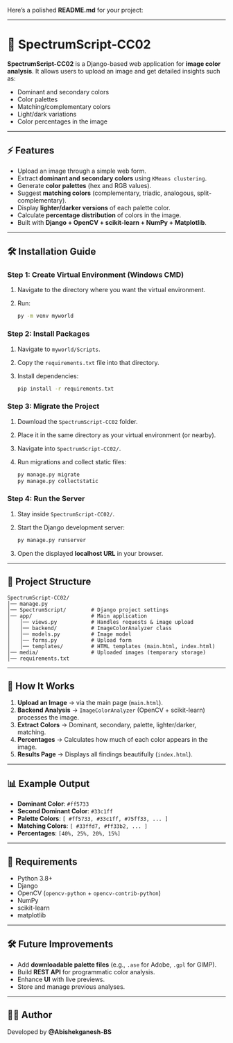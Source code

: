 Here’s a polished **README.md** for your project:

---

# 🎨 SpectrumScript-CC02

**SpectrumScript-CC02** is a Django-based web application for **image color analysis**.
It allows users to upload an image and get detailed insights such as:

* Dominant and secondary colors
* Color palettes
* Matching/complementary colors
* Light/dark variations
* Color percentages in the image

---

## ⚡ Features

* Upload an image through a simple web form.
* Extract **dominant and secondary colors** using `KMeans clustering`.
* Generate **color palettes** (hex and RGB values).
* Suggest **matching colors** (complementary, triadic, analogous, split-complementary).
* Display **lighter/darker versions** of each palette color.
* Calculate **percentage distribution** of colors in the image.
* Built with **Django + OpenCV + scikit-learn + NumPy + Matplotlib**.

---

## 🛠️ Installation Guide

### **Step 1: Create Virtual Environment (Windows CMD)**

1. Navigate to the directory where you want the virtual environment.
2. Run:

   ```bash
   py -m venv myworld
   ```

### **Step 2: Install Packages**

1. Navigate to `myworld/Scripts`.
2. Copy the `requirements.txt` file into that directory.
3. Install dependencies:

   ```bash
   pip install -r requirements.txt
   ```

### **Step 3: Migrate the Project**

1. Download the `SpectrumScript-CC02` folder.
2. Place it in the same directory as your virtual environment (or nearby).
3. Navigate into `SpectrumScript-CC02/`.
4. Run migrations and collect static files:

   ```bash
   py manage.py migrate
   py manage.py collectstatic
   ```

### **Step 4: Run the Server**

1. Stay inside `SpectrumScript-CC02/`.
2. Start the Django development server:

   ```bash
   py manage.py runserver
   ```
3. Open the displayed **localhost URL** in your browser.

---

## 📂 Project Structure

```
SpectrumScript-CC02/
│── manage.py
│── SpectrumScript/        # Django project settings
│── app/                   # Main application
│   │── views.py           # Handles requests & image upload
│   │── backend/           # ImageColorAnalyzer class
│   │── models.py          # Image model
│   │── forms.py           # Upload form
│   │── templates/         # HTML templates (main.html, index.html)
│── media/                 # Uploaded images (temporary storage)
│── requirements.txt
```

---

## 🚀 How It Works

1. **Upload an Image** → via the main page (`main.html`).
2. **Backend Analysis** → `ImageColorAnalyzer` (OpenCV + scikit-learn) processes the image.
3. **Extract Colors** → Dominant, secondary, palette, lighter/darker, matching.
4. **Percentages** → Calculates how much of each color appears in the image.
5. **Results Page** → Displays all findings beautifully (`index.html`).

---

## 📊 Example Output

* **Dominant Color**: `#ff5733`
* **Second Dominant Color**: `#33c1ff`
* **Palette Colors**: `[ #ff5733, #33c1ff, #75ff33, ... ]`
* **Matching Colors**: `[ #33ffd7, #ff33b2, ... ]`
* **Percentages**: `[40%, 25%, 20%, 15%]`

---

## 📌 Requirements

* Python 3.8+
* Django
* OpenCV (`opencv-python` + `opencv-contrib-python`)
* NumPy
* scikit-learn
* matplotlib

---

## 🛠️ Future Improvements

* Add **downloadable palette files** (e.g., `.ase` for Adobe, `.gpl` for GIMP).
* Build **REST API** for programmatic color analysis.
* Enhance **UI** with live previews.
* Store and manage previous analyses.

---

## 👨‍💻 Author

Developed by **@Abishekganesh-BS**


